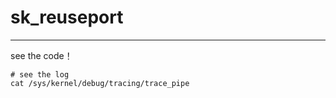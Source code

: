 # sk_reuseport
---

see the code！
```shell
# see the log
cat /sys/kernel/debug/tracing/trace_pipe
```